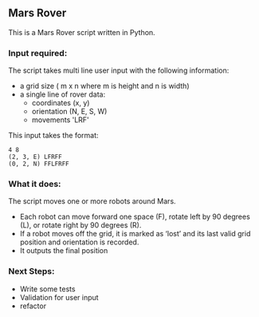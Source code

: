 ## Mars Rover
This is a Mars Rover script written in Python.

### Input required:
The script takes multi line user input with the following information:
- a grid size ( m x n where m is height and n is width)
- a single line of rover data:
    - coordinates (x, y)
    - orientation (N, E, S, W)
    - movements 'LRF'

This input  takes the format:
```
4 8
(2, 3, E) LFRFF
(0, 2, N) FFLFRFF
```

### What it does:
The script moves one or more robots around Mars.
- Each robot can move forward one space (F), rotate left by 90 degrees (L), or rotate
right by 90 degrees (R).
- If a robot moves off the grid, it is marked as ‘lost’ and its last valid grid position and
orientation is recorded.
- It outputs the final position

### Next Steps: 
- Write some tests
- Validation for user input
- refactor